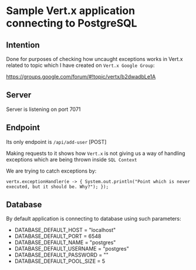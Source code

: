 Sample Vert.x application connecting to PostgreSQL
=============

Intention
------------------------------------

Done for purposes of checking how uncaught exceptions works in Vert.x
related to topic which I have created on `Vert.x Google Group`:

https://groups.google.com/forum/#!topic/vertx/b2dwadbLe1A

Server
------------------------------------

Server is listening on port 7071

Endpoint
------------------------------------

Its only endpoint is `/api/add-user` [POST]

Making requests to it shows how `Vert.x` is not giving us a way of handling
exceptions which are being thrown inside `SQL Context`

We are trying to catch exceptions by:

`vertx.exceptionHandler(e -> {
    System.out.println("Point which is never executed, but it should be. Why?");
});`

Database
------------------------------------

By default application is connecting to database using such parameters:
* DATABASE_DEFAULT_HOST = "localhost"
* DATABASE_DEFAULT_PORT = 6548
* DATABASE_DEFAULT_NAME = "postgres"
* DATABASE_DEFAULT_USERNAME = "postgres"
* DATABASE_DEFAULT_PASSWORD = ""
* DATABASE_DEFAULT_POOL_SIZE = 5